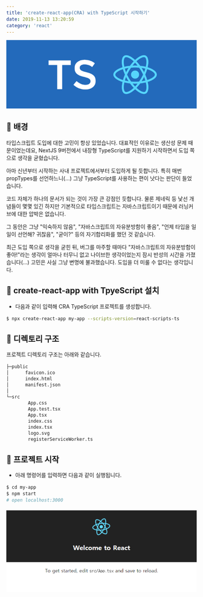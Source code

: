 ```yaml
---
title: 'create-react-app(CRA) with TypeScript 시작하기'
date: 2019-11-13 13:20:59
category: 'react'
---
```


![](./images/typescript-react.png)

## 📝 배경

타입스크립트 도입에 대한 고민이 항상 있었습니다. 대표적인 이유로는 생산성 문제 때문이었는데요, NextJS 9버전에서 내장형 TypeScript를 지원하기 시작하면서 도입 쪽으로 생각을 굳혔습니다.

아마 신년부터 시작하는 사내 프로젝트에서부터 도입하게 될 듯합니다. 특히 매번 propTypes를 선언하느니(...) 그냥 TypeScript를 사용하는 편이 낫다는 판단이 들었습니다.

코드 자체가 하나의 문서가 되는 것이 가장 큰 강점인 듯합니다. 물론 제네릭 등 낯선 개념들이 몇몇 있긴 하지만 기본적으로 타입스크립트는 자바스크립트이기 때문에 러닝커브에 대한 압박은 없습니다.

그 동안은 그냥 "익숙하지 않음", "자바스크립트의 자유분방함이 좋음", "언제 타입을 일일이 선언해? 귀찮음", "굳이?" 등의 자기합리화를 했던 것 같습니다.

최근 도입 쪽으로 생각을 굳힌 뒤, 버그를 마주할 때마다 "자바스크립트의 자유분방함이 좋아!"라는 생각이 얼마나 터무니 없고 나이브한 생각이었는지 잠시 반성의 시간을 가졌습니다(...) 고민은 사실 그냥 변명에 불과했습니다. 도입을 더 미룰 수 없다는 생각입니다.

## 📁 create-react-app with TpyeScript 설치

-   다음과 같이 입력해 CRA TypeScript 프로젝트를 생성합니다.

```bash
$ npx create-react-app my-app --scripts-version=react-scripts-ts
```

## 📁 디렉토리 구조

프로젝트 디렉토리 구조는 아래와 같습니다.

```tree
├─public
│      favicon.ico
│      index.html
│      manifest.json
│
└─src
        App.css
        App.test.tsx
        App.tsx
        index.css
        index.tsx
        logo.svg
        registerServiceWorker.ts
```

## 🏃 프로젝트 시작

-   아래 명령어를 입력하면 다음과 같이 실행됩니다.

```bash
$ cd my-app
$ npm start
# open localhost:3000
```

####

![](./images/typescript-react-start.png)

####

